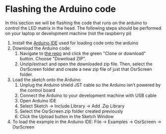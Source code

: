 # Flashing the Arduino code

In this section we will be flashing the code that runs on the arduino to control the LED matrix in the head. The following steps should be performed on your laptop or development machine (not the raspberry pi)

1. Install the [Arduino IDE](https://www.arduino.cc/en/Main/Software) used for loading code onto the arduino
2. Download the Arduino code:
    1. Navigate to [the repo](https://github.com/nasa-jpl/osr-rover-code) and click the green "Clone or download"
button. Choose "Download ZIP".
    2. Unzip/extract and open the downloaded zip file. Then, select the OsrScreen folder and create a
new zip file of just that OsrScreen folder.
3. Load the sketch onto the Arduino
    1. Unplug the Arduino shield JST cable so the Arduino isn’t powered by the control board
    2. Connect the Arduino to your development machine with USB cable
    3. Open Arduino IDE
    4. Select Sketch -> Include Library -> Add .Zip Library
    5. Select the OsrScreen.zip folder created previously
    6. Click the Upload button in the Sketch Window
4. To load the example in the Arduino IDE: File -> Examples -> OsrScreen -> OsrScreen
